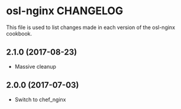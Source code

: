 osl-nginx CHANGELOG
===================

This file is used to list changes made in each version of the
osl-nginx cookbook.

2.1.0 (2017-08-23)
------------------
- Massive cleanup

2.0.0 (2017-07-03)
------------------
- Switch to chef_nginx
